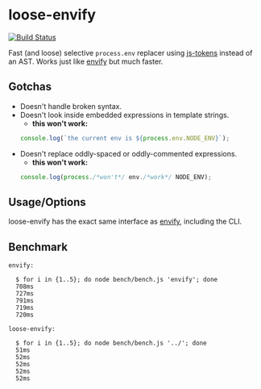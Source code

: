 # loose-envify

[![Build Status](https://travis-ci.org/zertosh/loose-envify.svg?branch=master)](https://travis-ci.org/zertosh/loose-envify)

Fast (and loose) selective `process.env` replacer using [js-tokens](https://github.com/lydell/js-tokens) instead of an AST. Works just like [envify](https://github.com/hughsk/envify) but much faster.

## Gotchas

* Doesn't handle broken syntax.
* Doesn't look inside embedded expressions in template strings.
  * **this won't work:**
  ```js
  console.log(`the current env is ${process.env.NODE_ENV}`);
  ```
* Doesn't replace oddly-spaced or oddly-commented expressions.
  * **this won't work:**
  ```js
  console.log(process./*won't*/ env./*work*/ NODE_ENV);
  ```

## Usage/Options

loose-envify has the exact same interface as [envify](https://github.com/hughsk/envify), including the CLI.

## Benchmark

```
envify:

  $ for i in {1..5}; do node bench/bench.js 'envify'; done
  708ms
  727ms
  791ms
  719ms
  720ms

loose-envify:

  $ for i in {1..5}; do node bench/bench.js '../'; done
  51ms
  52ms
  52ms
  52ms
  52ms
```
